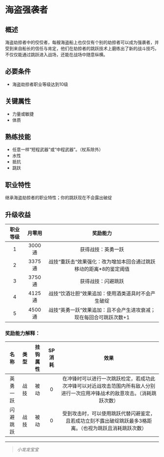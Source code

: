 # 海盗强袭者

## 概述

海盗劫掠者中的佼佼者，每艘海盗船上也仅仅有个别的劫掠者可以成为强袭者，并受到来自船长的信任与肯定，他们在劫掠者的跳跃技术上磨练出了新的战斗技巧，不仅仅能通过跳跃进入战场，还能在战场中随意纵横。

## 必要条件

* 海盗劫掠者职业等级达到10级

## 关键属性

* 力量或敏捷
* 体质

## 熟练技能

* 任意一样“短程武器”或“中程武器”。（杖系除外）
* 水性
* 抵抗
* 跳跃
  
## 职业特性

继承海盗劫掠者的职业特性；你的跳跃现在不会露出破绽

## 升级收益

职业等级|月零用|奖励能力
:--:|:--:|:--:
1|3000通|获得战技：英勇一跃
2|3375通|战技“重跃击“效果强化：改为增加本回合通过跳跃移动的距离*8的鉴定阈值
3|3750通|获得战技：闪避跳跃
4|4125通|战技“饮酒壮胆”效果追加：使用酒类道具时不会产生破绽
5|4500通|战技“英勇一跃”效果追加：且不会产生进攻衰减；现在每回合可跳跃次数+1

### 奖励能力解释：

名称|类型|挂钩属性|SP消耗|效果
:--:|:--:|:--:|:--:|:--:
英勇一跃|战技|被动|0|在冲锋时可以进行一次跳跃检定，若成功此次冲锋可以对近战攻击范围内所有敌人分别进行一次应用冲锋战术的敌意攻击。（消耗跳跃次数）
闪避跳跃|战技|被动|0|受到攻击时，可以使用跳跃代替闪避鉴定，且若成功立刻不露出破绽跳跃最多3格距离。（也视为跳跃且消耗跳跃次数）

---

> *小龙龙宝宝*